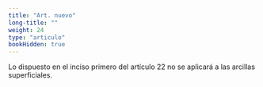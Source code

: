 ```yaml
---
title: "Art. nuevo"
long-title: ""
weight: 24
type: "articulo"
bookHidden: true
---
```

Lo dispuesto en el inciso primero del artículo 22 no se aplicará a las arcillas superficiales.
